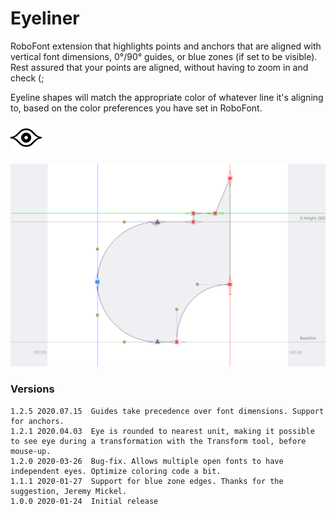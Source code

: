# Eyeliner


RoboFont extension that highlights points and anchors that are aligned with vertical font dimensions, 0°/90° guides, or blue zones (if set to be visible). Rest assured that your points are aligned, without having to zoom in and check (;

Eyeline shapes will match the appropriate color of whatever line it's aligning to, based on the color preferences you have set in RoboFont.


![](./_images/Eyeliner_mechanicIcon_small.png)

![](./_images/Eyeliner_demo.png)


### Versions

```
1.2.5 2020.07.15  Guides take precedence over font dimensions. Support for anchors.
1.2.1 2020.04.03  Eye is rounded to nearest unit, making it possible to see eye during a transformation with the Transform tool, before mouse-up.
1.2.0 2020-03-26  Bug-fix. Allows multiple open fonts to have independent eyes. Optimize coloring code a bit.
1.1.1 2020-01-27  Support for blue zone edges. Thanks for the suggestion, Jeremy Mickel.
1.0.0 2020-01-24  Initial release
```
